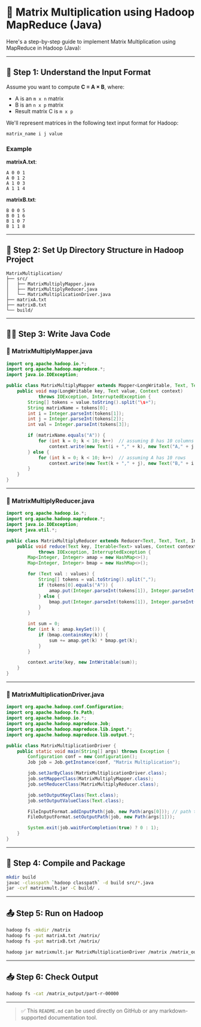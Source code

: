
# 🧮 Matrix Multiplication using Hadoop MapReduce (Java)

Here's a step-by-step guide to implement Matrix Multiplication using MapReduce in Hadoop (Java):

---

## 🔧 Step 1: Understand the Input Format

Assume you want to compute **C = A × B**, where:

- A is an `m x n` matrix  
- B is an `n x p` matrix  
- Result matrix C is `m x p`

We'll represent matrices in the following text input format for Hadoop:

```
matrix_name i j value
```

### Example

**matrixA.txt**:
```
A 0 0 1
A 0 1 2
A 1 0 3
A 1 1 4
```

**matrixB.txt**:
```
B 0 0 5
B 0 1 6
B 1 0 7
B 1 1 8
```

---

## 📁 Step 2: Set Up Directory Structure in Hadoop Project

```
MatrixMultiplication/
├── src/
│   ├── MatrixMultiplyMapper.java
│   ├── MatrixMultiplyReducer.java
│   └── MatrixMultiplicationDriver.java
├── matrixA.txt
├── matrixB.txt
└── build/
```

---

## 👨‍💻 Step 3: Write Java Code

### 🔹 MatrixMultiplyMapper.java

```java
import org.apache.hadoop.io.*;
import org.apache.hadoop.mapreduce.*;
import java.io.IOException;

public class MatrixMultiplyMapper extends Mapper<LongWritable, Text, Text, Text> {
    public void map(LongWritable key, Text value, Context context)
            throws IOException, InterruptedException {
        String[] tokens = value.toString().split("\s+");
        String matrixName = tokens[0];
        int i = Integer.parseInt(tokens[1]);
        int j = Integer.parseInt(tokens[2]);
        int val = Integer.parseInt(tokens[3]);

        if (matrixName.equals("A")) {
            for (int k = 0; k < 10; k++)  // assuming B has 10 columns
                context.write(new Text(i + "," + k), new Text("A," + j + "," + val));
        } else {
            for (int k = 0; k < 10; k++)  // assuming A has 10 rows
                context.write(new Text(k + "," + j), new Text("B," + i + "," + val));
        }
    }
}
```

---

### 🔹 MatrixMultiplyReducer.java

```java
import org.apache.hadoop.io.*;
import org.apache.hadoop.mapreduce.*;
import java.io.IOException;
import java.util.*;

public class MatrixMultiplyReducer extends Reducer<Text, Text, Text, IntWritable> {
    public void reduce(Text key, Iterable<Text> values, Context context)
            throws IOException, InterruptedException {
        Map<Integer, Integer> amap = new HashMap<>();
        Map<Integer, Integer> bmap = new HashMap<>();

        for (Text val : values) {
            String[] tokens = val.toString().split(",");
            if (tokens[0].equals("A")) {
                amap.put(Integer.parseInt(tokens[1]), Integer.parseInt(tokens[2]));
            } else {
                bmap.put(Integer.parseInt(tokens[1]), Integer.parseInt(tokens[2]));
            }
        }

        int sum = 0;
        for (int k : amap.keySet()) {
            if (bmap.containsKey(k)) {
                sum += amap.get(k) * bmap.get(k);
            }
        }

        context.write(key, new IntWritable(sum));
    }
}
```

---

### 🔹 MatrixMultiplicationDriver.java

```java
import org.apache.hadoop.conf.Configuration;
import org.apache.hadoop.fs.Path;
import org.apache.hadoop.io.*;
import org.apache.hadoop.mapreduce.Job;
import org.apache.hadoop.mapreduce.lib.input.*;
import org.apache.hadoop.mapreduce.lib.output.*;

public class MatrixMultiplicationDriver {
    public static void main(String[] args) throws Exception {
        Configuration conf = new Configuration();
        Job job = Job.getInstance(conf, "Matrix Multiplication");

        job.setJarByClass(MatrixMultiplicationDriver.class);
        job.setMapperClass(MatrixMultiplyMapper.class);
        job.setReducerClass(MatrixMultiplyReducer.class);

        job.setOutputKeyClass(Text.class);
        job.setOutputValueClass(Text.class);

        FileInputFormat.addInputPath(job, new Path(args[0])); // path to A and B combined
        FileOutputFormat.setOutputPath(job, new Path(args[1]));

        System.exit(job.waitForCompletion(true) ? 0 : 1);
    }
}
```

---

## 🚀 Step 4: Compile and Package

```bash
mkdir build
javac -classpath `hadoop classpath` -d build src/*.java
jar -cvf matrixmult.jar -C build/ .
```

---

## 📤 Step 5: Run on Hadoop

```bash
hadoop fs -mkdir /matrix
hadoop fs -put matrixA.txt /matrix/
hadoop fs -put matrixB.txt /matrix/

hadoop jar matrixmult.jar MatrixMultiplicationDriver /matrix /matrix_output
```

---

## 📥 Step 6: Check Output

```bash
hadoop fs -cat /matrix_output/part-r-00000
```

---

> ✅ This `README.md` can be used directly on GitHub or any markdown-supported documentation tool.
